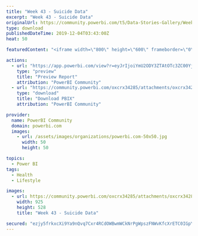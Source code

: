 ```yaml
---
title: "Week 43 - Suicide Data"
excerpt: "Week 43 - Suicide Data"
originalUrl: https://community.powerbi.com/t5/Data-Stories-Gallery/Week-43-Suicide-Data/m-p/864856
type: download
publishedDateTime: 2019-12-04T03:43:00Z
heat: 50

featuredContent: "<iframe width=\"800\" height=\"600\" frameborder=\"0\" src=\"https://app.powerbi.com/view?r=eyJrIjoiYmU2ODY3ZTAtOTc3ZC00YjYxLWJmNjYtZjJjZTg2MTQ1YmVhIiwidCI6IjY4YzRkZWNhLWQxODEtNDNmMi1hMmJlLWY2ODQzMTIwMjNhOCIsImMiOjEwfQ%3D%3D\"></iframe>"

actions:
  - url: "https://app.powerbi.com/view?r=eyJrIjoiYmU2ODY3ZTAtOTc3ZC00YjYxLWJmNjYtZjJjZTg2MTQ1YmVhIiwidCI6IjY4YzRkZWNhLWQxODEtNDNmMi1hMmJlLWY2ODQzMTIwMjNhOCIsImMiOjEwfQ%3D%3D"
    type: "preview"
    title: "Preview Report"
    attribution: "PowerBI Community"
  - url: "https://community.powerbi.com/oxcrx34285/attachments/oxcrx34285/DataStoriesGallery/3176/2/Week%2043.pbix"
    type: "download"
    title: "Download PBIX"
    attribution: "PowerBI Community"

provider:
  name: PowerBI Community
  domain: powerbi.com
  images:
    - url: /assets/images/organizations/powerbi.com-50x50.jpg
      width: 50
      height: 50

topics:
  - Power BI
tags:
  - Health
  - Lifestyle

images:
  - url: https://community.powerbi.com/oxcrx34285/attachments/oxcrx34285/DataStoriesGallery/3176/1/Capture.PNG
    width: 925
    height: 528
    title: "Week 43 - Suicide Data"

secured: "ezjy5frkxcXi9Ya9nQvq7Cxr4RCdOWBwmWCkNrPgWpszFNWvKfcXrETC0IGpYb0DvSjA8bsH2N8KjvQ61wZ3k/DDHhfetv/yTi4OdmnvDGjMF/hR7Cea4zqesxJf7WR0wv5blQ+5E9jG30vrP7Ak/OvYVfJu9eY/n3sdRdHILLLJj9FnKC0Vi6ogvUNbdJmyq+MaA6FZQsPZv99aE/3KK933337yD97ceJXjohVy/YxYStynIgGnEwpELrrWR0BQ4iO33w9csDrn5On8smHm1eoreq5BWHffkz5QPlO9WEqMNvNWckJGYctupXZ/SyocjqFxx3lZHmc77r+mCDwxVU2bfw/zh2eB9JOac4hGcgxeG12AxvdRUpG+L6+mygcyGXL8mmpjwGrP6isL1AoGRw==;w2cH2hIKe244c7sNlgU4Xw=="
---
```


